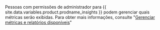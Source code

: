 Pessoas com permissões de administrador para {{ site.data.variables.product.prodname_insights }} podem gerenciar quais métricas serão exibidas. Para obter mais informações, consulte "[Gerenciar métricas e relatórios disponíveis](/insights/installing-and-configuring-github-insights/managing-available-metrics-and-reports)"
